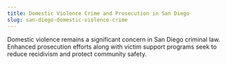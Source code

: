```yaml
---
title: Domestic Violence Crime and Prosecution in San Diego
slug: san-diego-domestic-violence-crime
---
```


Domestic violence remains a significant concern in San Diego criminal law. Enhanced prosecution efforts along with victim support programs seek to reduce recidivism and protect community safety.
